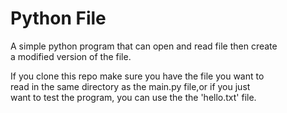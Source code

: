 # Python File

A simple python program that can open and read file then create  
a modified version of the file.

If you clone this repo make sure you have the file you want to  
read in the same directory as the main.py file,or if you just  
want to test the program, you can use the the 'hello.txt' file.
